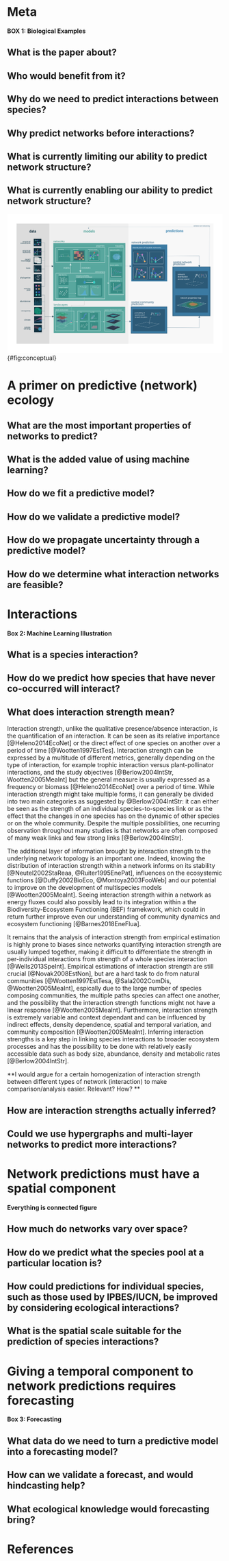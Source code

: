 # Meta

**BOX 1: Biological Examples**

## What is the paper about?

## Who would benefit from it?

## Why do we need to predict interactions between species?

## Why predict networks before interactions?

## What is currently limiting our ability to predict network structure?

## What is currently enabling our ability to predict network structure?

![TODO](figures/conceptual.png){#fig:conceptual}

# A primer on predictive (network) ecology

## What are the most important properties of networks to predict?

## What is the added value of using machine learning?

## How do we fit a predictive model?

## How do we validate a predictive model?

## How do we propagate uncertainty through a predictive model?

## How do we determine what interaction networks are feasible?

# Interactions

**Box 2: Machine Learning Illustration**

## What is a species interaction?

## How do we predict how species that have never co-occurred will interact?

## What does interaction strength mean?

Interaction strength, unlike the qualitative presence/absence interaction, 
is the quantification of an interaction. It can be seen as its relative 
importance [@Heleno2014EcoNet] or the direct effect of one species on 
another over a period of time [@Wootten1997EstTes]. Interaction strength 
can be expressed by a multitude of different metrics, generally depending 
on the type of interaction, for example trophic interaction versus 
plant-pollinator interactions, and the study objectives 
[@Berlow2004IntStr, Wootten2005MeaInt] but the general measure is usually 
expressed as a frequency or biomass [@Heleno2014EcoNet] over a period of 
time. While interaction strength might take multiple forms, it can generally 
be divided into two main categories as suggested by @Berlow2004IntStr: it 
can either be seen as the strength of an individual species-to-species 
link or as the effect that the changes in one species has on the dynamic 
of other species or on the whole community. Despite the multiple 
possibilities, one recurring observation throughout many studies is 
that networks are often composed of many weak links and few strong 
links [@Berlow2004IntStr]. 

The additional layer of information brought by interaction strength to 
the underlying network topology is an important one. Indeed, knowing the 
distribution of interaction strength within a network informs on 
its stability [@Neutel2002StaReaa, @Ruiter1995EnePat], influences on 
the ecosystemic functions [@Duffy2002BioEco, @Montoya2003FooWeb] 
and our potential to improve on the development of multispecies models [@Wootten2005MeaInt]. 
Seeing interaction strength within a network as energy fluxes could also possibly 
lead to its integration within a the Biodiversity-Ecosystem Functioning (BEF) 
framekwork, which could in return further improve even our understanding of community 
dynamics and ecosystem functioning [@Barnes2018EneFlua]. 

It remains that the analysis of interaction strength from empirical estimation 
is highly prone to biases since networks quantifying interaction strength are usually 
lumped together, making it difficult to differentiate the strength in per-individual 
interactions from strength of a whole species interaction [@Wells2013SpeInt]. 
Empirical estimations of interaction strength are still crucial [@Novak2008EstNon], 
but are a hard task to do from natural communities [@Wootten1997EstTesa, @Sala2002ComDis, @Wootten2005MeaInt], 
espically due to the large number of species composing communities, the 
multiple paths species can affect one another, and the possibility that the 
interaction strength functions might not have a linear response [@Wootten2005MeaInt]. 
Furthermore, interaction strength is extremely variable and context dependant 
and can be influenced by indirect effects, density dependence, spatial and 
temporal variation, and community composition [@Wootten2005MeaInt]. Inferring 
interaction strengths is a key step in linking species interactions to broader ecosystem processes 
and has the possibility to be done with relatively easily accessible 
data such as body size, abundance, density and metabolic rates [@Berlow2004IntStr].

**I would argue for a certain homogenization of interaction strength between different types of network (interaction) to make comparison/analysis easier. Relevant? How? **

## How are interaction strengths actually inferred? 

## Could we use hypergraphs and multi-layer networks to predict more interactions? 

# Network predictions must have a spatial component

**Everything is connected figure**

## How much do networks vary over space?

## How do we predict what the species pool at a particular location is?

## How could predictions for individual species, such as those used by IPBES/IUCN, be improved by considering ecological interactions?

## What is the spatial scale suitable for the prediction of species interactions?

# Giving a temporal component to network predictions requires forecasting

**Box 3: Forecasting**

## What data do we need to turn a predictive model into a forecasting model?

## How can we validate a forecast, and would hindcasting help?

## What ecological knowledge would forecasting bring?

# References
